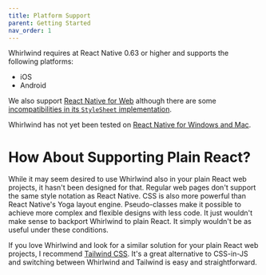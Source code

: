 ```yaml
---
title: Platform Support
parent: Getting Started
nav_order: 1
---
```


Whirlwind requires at React Native 0.63 or higher and supports the following platforms:

- iOS
- Android

We also support [React Native for Web](https://necolas.github.io/react-native-web/) although there are some [incompatibilities in its `StyleSheet` implementation](https://github.com/necolas/react-native-web/issues/1377).

Whirlwind has not yet been tested on [React Native for Windows and Mac](https://microsoft.github.io/react-native-windows/).

# How About Supporting Plain React?

While it may seem desired to use Whirlwind also in your plain React web projects, it hasn't been designed for that. Regular web pages don't support the same style notation as React Native. CSS is also more powerful than React Native's Yoga layout engine. Pseudo-classes make it possible to achieve more complex and flexible designs with less code. It just wouldn't make sense to backport Whirlwind to plain React. It simply wouldn't be as useful under these conditions.

If you love Whirlwind and look for a similar solution for your plain React web projects, I recommend [Tailwind CSS](https://tailwindcss.com/). It's a great alternative to CSS-in-JS and switching between Whirlwind and Tailwind is easy and straightforward.

